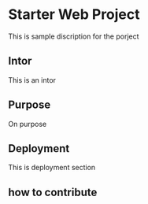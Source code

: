 # Starter Web Project

This is sample discription for the porject

## Intor

This is an intor

## Purpose

On purpose

## Deployment

This is deployment section

## how to contribute